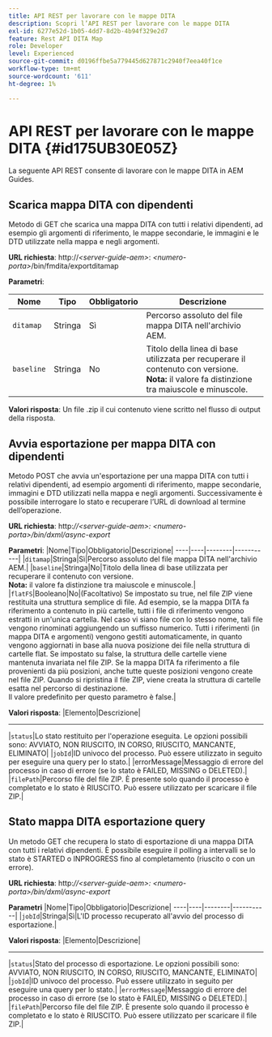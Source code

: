 ```yaml
---
title: API REST per lavorare con le mappe DITA
description: Scopri l’API REST per lavorare con le mappe DITA
exl-id: 6277e52d-1b05-4dd7-8d2b-4b94f329e2d7
feature: Rest API DITA Map
role: Developer
level: Experienced
source-git-commit: d0196ffbe5a779445d627871c2940f7eea40f1ce
workflow-type: tm+mt
source-wordcount: '611'
ht-degree: 1%

---
```


# API REST per lavorare con le mappe DITA {#id175UB30E05Z}

La seguente API REST consente di lavorare con le mappe DITA in AEM Guides.

## Scarica mappa DITA con dipendenti

Metodo di GET che scarica una mappa DITA con tutti i relativi dipendenti, ad esempio gli argomenti di riferimento, le mappe secondarie, le immagini e le DTD utilizzate nella mappa e negli argomenti.

**URL richiesta**:
http://*&lt;server-guide-aem\>*: *&lt;numero-porta\>*/bin/fmdita/exportditamap

**Parametri**:

| Nome | Tipo | Obbligatorio | Descrizione |
|----|----|--------|-----------|
| `ditamap` | Stringa | Sì | Percorso assoluto del file mappa DITA nell&#39;archivio AEM. |
| `baseline` | Stringa | No | Titolo della linea di base utilizzata per recuperare il contenuto con versione. <br> **Nota:** il valore fa distinzione tra maiuscole e minuscole. |

**Valori risposta**:
Un file .zip il cui contenuto viene scritto nel flusso di output della risposta.

## Avvia esportazione per mappa DITA con dipendenti

Metodo POST che avvia un&#39;esportazione per una mappa DITA con tutti i relativi dipendenti, ad esempio argomenti di riferimento, mappe secondarie, immagini e DTD utilizzati nella mappa e negli argomenti. Successivamente è possibile interrogare lo stato e recuperare l’URL di download al termine dell’operazione.

**URL richiesta**:
http:*//&lt;server-guide-aem\>: &lt;numero-porta\>/bin/dxml/async-export*

**Parametri**:
|Nome|Tipo|Obbligatorio|Descrizione|
----|----|--------|-----------|
|`ditamap`|Stringa|Sì|Percorso assoluto del file mappa DITA nell&#39;archivio AEM.|
|`baseline`|Stringa|No|Titolo della linea di base utilizzata per recuperare il contenuto con versione. <br> **Nota:** il valore fa distinzione tra maiuscole e minuscole.|
|`flatFS`|Booleano|No|\(Facoltativo\) Se impostato su true, nel file ZIP viene restituita una struttura semplice di file. Ad esempio, se la mappa DITA fa riferimento a contenuto in più cartelle, tutti i file di riferimento vengono estratti in un&#39;unica cartella. Nel caso vi siano file con lo stesso nome, tali file vengono rinominati aggiungendo un suffisso numerico. Tutti i riferimenti \(in mappa DITA e argomenti\) vengono gestiti automaticamente, in quanto vengono aggiornati in base alla nuova posizione dei file nella struttura di cartelle flat. Se impostato su false, la struttura delle cartelle viene mantenuta invariata nel file ZIP. Se la mappa DITA fa riferimento a file provenienti da più posizioni, anche tutte queste posizioni vengono create nel file ZIP. Quando si ripristina il file ZIP, viene creata la struttura di cartelle esatta nel percorso di destinazione. <br> Il valore predefinito per questo parametro è false.|

**Valori risposta**:
|Elemento|Descrizione|
----------- -------
|`status`|Lo stato restituito per l&#39;operazione eseguita. Le opzioni possibili sono: AVVIATO, NON RIUSCITO, IN CORSO, RIUSCITO, MANCANTE, ELIMINATO|
|`jobId`|ID univoco del processo. Può essere utilizzato in seguito per eseguire una query per lo stato.|
|errorMessage|Messaggio di errore del processo in caso di errore \(se lo stato è FAILED, MISSING o DELETED\).|
|`filePath`|Percorso file del file ZIP. È presente solo quando il processo è completato e lo stato è RIUSCITO. Può essere utilizzato per scaricare il file ZIP.|

## Stato mappa DITA esportazione query

Un metodo GET che recupera lo stato di esportazione di una mappa DITA con tutti i relativi dipendenti. È possibile eseguire il polling a intervalli se lo stato è STARTED o INPROGRESS fino al completamento \(riuscito o con un errore\).

**URL richiesta**:
http:*//&lt;server-guide-aem\>: &lt;numero-porta\>/bin/dxml/async-export*

**Parametri**
|Nome|Tipo|Obbligatorio|Descrizione|
----|----|--------|-----------|
|`jobId`|Stringa|Sì|L&#39;ID processo recuperato all&#39;avvio del processo di esportazione.|

**Valori risposta**:
|Elemento|Descrizione|
----------- -------
|`status`|Stato del processo di esportazione. Le opzioni possibili sono: AVVIATO, NON RIUSCITO, IN CORSO, RIUSCITO, MANCANTE, ELIMINATO|
|`jobId`|ID univoco del processo. Può essere utilizzato in seguito per eseguire una query per lo stato.|
|`errorMessage`|Messaggio di errore del processo in caso di errore \(se lo stato è FAILED, MISSING o DELETED\).|
|`filePath`|Percorso file del file ZIP. È presente solo quando il processo è completato e lo stato è RIUSCITO. Può essere utilizzato per scaricare il file ZIP.|
